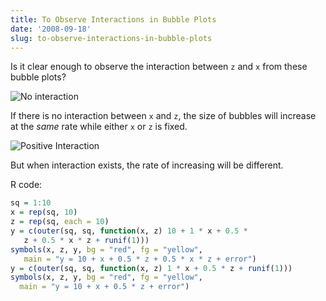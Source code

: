 ```yaml
---
title: To Observe Interactions in Bubble Plots
date: '2008-09-18'
slug: to-observe-interactions-in-bubble-plots
---
```


Is it clear enough to observe the interaction between `z` and `x` from these bubble plots?

![No interaction](http://i.imgur.com/Mv8F4.png)

If there is no interaction between `x` and `z`, the size of bubbles will increase at the _same_ rate while either `x` or `z` is fixed.

![Positive Interaction](http://i.imgur.com/FzsUH.png)

But when interaction exists, the rate of increasing will be different.

R code:

```r 
sq = 1:10
x = rep(sq, 10)
z = rep(sq, each = 10)
y = c(outer(sq, sq, function(x, z) 10 + 1 * x + 0.5 *
   z + 0.5 * x * z + runif(1)))
symbols(x, z, y, bg = "red", fg = "yellow",
   main = "y = 10 + x + 0.5 * z + 0.5 * x * z + error")
y = c(outer(sq, sq, function(x, z) 1 * x + 0.5 * z + runif(1)))
symbols(x, z, y, bg = "red", fg = "yellow",
  main = "y = 10 + x + 0.5 * z + error")
```

